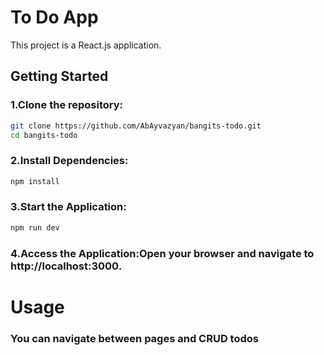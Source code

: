# To Do App

This project is a React.js application.

## Getting Started

### 1.Clone the repository:

```bash
git clone https://github.com/AbAyvazyan/bangits-todo.git
cd bangits-todo
```

### 2.Install Dependencies:

```bash
npm install
```

### 3.Start the Application:

```bash
npm run dev
```

### 4.Access the Application:Open your browser and navigate to http://localhost:3000.

# Usage

### You can navigate between pages and CRUD todos
